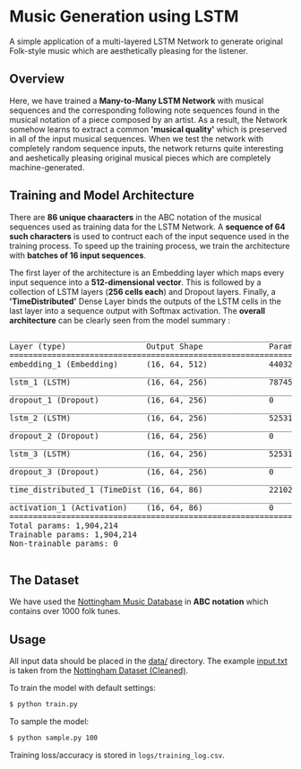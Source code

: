 # Music Generation using LSTM
A simple application of a multi-layered LSTM Network to generate original Folk-style music which are aesthetically pleasing for the listener. 

## Overview

Here, we have trained a **Many-to-Many LSTM Network** with musical sequences and the corresponding following note sequences found in the musical notation of a piece composed by an artist. As a result, the Network somehow learns to extract a common **'musical quality'** which is preserved in all of the input musical sequences. When we test the network with completely random sequence inputs, the network returns quite interesting and aeshetically pleasing original musical pieces which are completely machine-generated. 

## Training and Model Architecture

There are **86 unique chaaracters** in the ABC notation of the musical sequences used as training data for the LSTM Network. A **sequence of 64 such characters** is used to contruct each of the input sequence used in the training process. To speed up the training process, we train the architecture with **batches of 16 input sequences**. 

The first layer of the architecture is an Embedding layer which maps every input sequence into a **512-dimensional vector**. This is followed by a collection of LSTM layers (**256 cells each**) and Dropout layers. Finally, a **'TimeDistributed'** Dense Layer binds the outputs of the LSTM cells in the last layer into a sequence output with Softmax activation. The **overall architecture** can be clearly seen from the model summary :

<pre>
_________________________________________________________________
Layer (type)                 Output Shape              Param #   
=================================================================
embedding_1 (Embedding)      (16, 64, 512)             44032     
_________________________________________________________________
lstm_1 (LSTM)                (16, 64, 256)             787456    
_________________________________________________________________
dropout_1 (Dropout)          (16, 64, 256)             0         
_________________________________________________________________
lstm_2 (LSTM)                (16, 64, 256)             525312    
_________________________________________________________________
dropout_2 (Dropout)          (16, 64, 256)             0         
_________________________________________________________________
lstm_3 (LSTM)                (16, 64, 256)             525312    
_________________________________________________________________
dropout_3 (Dropout)          (16, 64, 256)             0         
_________________________________________________________________
time_distributed_1 (TimeDist (16, 64, 86)              22102     
_________________________________________________________________
activation_1 (Activation)    (16, 64, 86)              0         
=================================================================
Total params: 1,904,214
Trainable params: 1,904,214
Non-trainable params: 0
_________________________________________________________________
</pre>


## The Dataset 

We have used the [Nottingham Music Database](http://abc.sourceforge.net/NMD/) in **ABC notation** which contains over 1000 folk tunes.

## Usage 

All input data should be placed in the [data/](data/) directory. The example [input.txt](data/input.txt) is taken from the [Nottingham Dataset (Cleaned)](https://github.com/jukedeck/nottingham-dataset).

To train the model with default settings:
```bash
$ python train.py
```

To sample the model:
```bash
$ python sample.py 100
```

Training loss/accuracy is stored in `logs/training_log.csv`.
